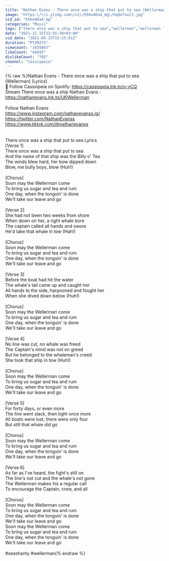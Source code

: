 ```yaml
---
title: "Nathan Evans - There once was a ship that put to sea (Wellerman) (Lyrics)"
image: "https:\/\/i.ytimg.com\/vi\/h5ke4Ka4_mg\/hqdefault.jpg"
vid_id: "h5ke4Ka4_mg"
categories: "Music"
tags: ["there once was a ship that put to sea","wellerman","wellerman lyrics"]
date: "2021-11-15T22:55:30+03:00"
vid_date: "2021-05-15T15:15:01Z"
duration: "PT2M37S"
viewcount: "1935867"
likeCount: "44693"
dislikeCount: "785"
channel: "Cassiopeia"
---
```

{% raw %}Nathan Evans - There once was a ship that put to sea (Wellerman) (Lyrics)<br />🌸 Follow Cassiopeia on Spotify: <a rel="nofollow" target="blank" href="https://cassiopeia.lnk.to/o-yCQ">https://cassiopeia.lnk.to/o-yCQ</a><br />Stream There once was a ship Nathan Evans : <a rel="nofollow" target="blank" href="https://nathanevans.lnk.to/UKWellerman">https://nathanevans.lnk.to/UKWellerman</a><br /><br />Follow Nathan Evans<br /><a rel="nofollow" target="blank" href="https://www.instagram.com/nathanevanss.ig/">https://www.instagram.com/nathanevanss.ig/</a><br /><a rel="nofollow" target="blank" href="https://twitter.com/NathanEvanss">https://twitter.com/NathanEvanss</a><br /><a rel="nofollow" target="blank" href="https://www.tiktok.com/@nathanevanss​">https://www.tiktok.com/@nathanevanss​</a><br /><br /><br />There once was a ship that put to sea Lyrics<br />[Verse 1]<br />There once was a ship that put to sea<br />And the name of that ship was the Billy o' Tea<br />The winds blew hard, her bow dipped down<br />Blow, me bully boys, blow (Huh!)<br /><br />[Chorus]<br />Soon may the Wellerman come<br />To bring us sugar and tea and rum<br />One day, when the tonguin' is done<br />We'll take our leave and go<br /><br />[Verse 2]<br />She had not been two weeks from shore<br />When down on her, a right whale bore<br />The captain called all hands and swore<br />He'd take that whale in tow (Hah!)<br /><br />[Chorus]<br />Soon may the Wellerman come<br />To bring us sugar and tea and rum<br />One day, when the tonguin' is done<br />We'll take our leave and go<br /><br />[Verse 3]<br />Before the boat had hit the water<br />The whale's tail came up and caught her<br />All hands to the side, harpooned and fought her<br />When she dived down below (Huh!)<br /><br />[Chorus]<br />Soon may the Wellerman come<br />To bring us sugar and tea and rum<br />One day, when the tonguin' is done<br />We'll take our leave and go<br /><br />[Verse 4]<br />No line was cut, no whale was freed<br />The Captain's mind was not on greed<br />But he belonged to the whaleman's creed<br />She took that ship in tow (Huh!)<br /><br />[Chorus]<br />Soon may the Wellerman come<br />To bring us sugar and tea and rum<br />One day, when the tonguin' is done<br />We'll take our leave and go<br /><br />[Verse 5]<br />For forty days, or even more<br />The line went slack, then tight once more<br />All boats were lost, there were only four<br />But still that whale did go<br /><br />[Chorus]<br />Soon may the Wellerman come<br />To bring us sugar and tea and rum<br />One day, when the tonguin' is done<br />We'll take our leave and go<br /><br />[Verse 6]<br />As far as I've heard, the fight's still on<br />The line's not cut and the whale's not gone<br />The Wellerman makes his a regular call<br />To encourage the Captain, crew, and all<br /><br />[Chorus]<br />Soon may the Wellerman come<br />To bring us sugar and tea and rum<br />One day, when the tonguin' is done<br />We'll take our leave and go<br />Soon may the Wellerman come<br />To bring us sugar and tea and rum<br />One day, when the tonguin' is done<br />We'll take our leave and go<br /><br />#seashanty #wellerman{% endraw %}
